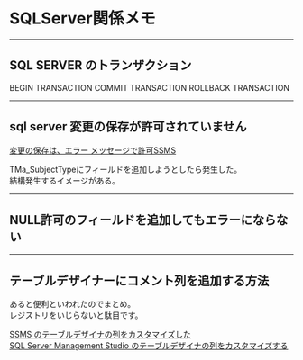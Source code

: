 # SQLServer関係メモ

---

## SQL SERVER のトランザクション

BEGIN TRANSACTION
COMMIT TRANSACTION
ROLLBACK TRANSACTION

---

## sql server 変更の保存が許可されていません

[変更の保存は、エラー メッセージで許可SSMS](https://docs.microsoft.com/ja-jp/troubleshoot/sql/ssms/error-when-you-save-table)  

TMa_SubjectTypeにフィールドを追加しようとしたら発生した。  
結構発生するイメージがある。  

---

## NULL許可のフィールドを追加してもエラーにならない

---

## テーブルデザイナーにコメント列を追加する方法

あると便利といわれたのでまとめ。  
レジストリをいじらないと駄目です。  

[SSMS のテーブルデザイナの列をカスタマイズした](https://qiita.com/d01tsumath/items/906043d69f86a6a53cef)  
[SQL Server Management Studio のテーブルデザイナの列をカスタマイズする](https://blog.xin9le.net/entry/2018/06/17/165526)  
